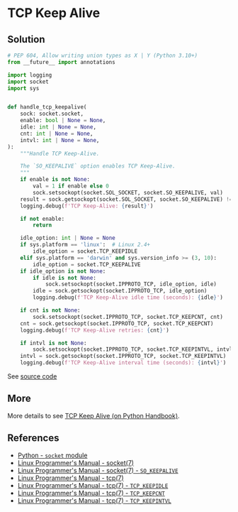 # TCP Keep Alive

## Solution

```python
# PEP 604, Allow writing union types as X | Y (Python 3.10+)
from __future__ import annotations

import logging
import socket
import sys


def handle_tcp_keepalive(
    sock: socket.socket,
    enable: bool | None = None,
    idle: int | None = None,
    cnt: int | None = None,
    intvl: int | None = None,
):
    """Handle TCP Keep-Alive.

    The `SO_KEEPALIVE` option enables TCP Keep-Alive.
    """
    if enable is not None:
        val = 1 if enable else 0
        sock.setsockopt(socket.SOL_SOCKET, socket.SO_KEEPALIVE, val)
    result = sock.getsockopt(socket.SOL_SOCKET, socket.SO_KEEPALIVE) != 0
    logging.debug(f'TCP Keep-Alive: {result}')

    if not enable:
        return

    idle_option: int | None = None
    if sys.platform == 'linux':  # Linux 2.4+
        idle_option = socket.TCP_KEEPIDLE
    elif sys.platform == 'darwin' and sys.version_info >= (3, 10):
        idle_option = socket.TCP_KEEPALIVE
    if idle_option is not None:
        if idle is not None:
            sock.setsockopt(socket.IPPROTO_TCP, idle_option, idle)
        idle = sock.getsockopt(socket.IPPROTO_TCP, idle_option)
        logging.debug(f'TCP Keep-Alive idle time (seconds): {idle}')

    if cnt is not None:
        sock.setsockopt(socket.IPPROTO_TCP, socket.TCP_KEEPCNT, cnt)
    cnt = sock.getsockopt(socket.IPPROTO_TCP, socket.TCP_KEEPCNT)
    logging.debug(f'TCP Keep-Alive retries: {cnt}')

    if intvl is not None:
        sock.setsockopt(socket.IPPROTO_TCP, socket.TCP_KEEPINTVL, intvl)
    intvl = sock.getsockopt(socket.IPPROTO_TCP, socket.TCP_KEEPINTVL)
    logging.debug(f'TCP Keep-Alive interval time (seconds): {intvl}')
```

See [source code](https://github.com/leven-cn/python-cookbook/blob/main/examples/core/net.py)

## More

More details to see [TCP Keep Alive (on Python Handbook)](https://leven-cn.github.io/python-handbook/recipes/core/tcp_keepalive).

## References

- [Python - `socket` module](https://docs.python.org/3/library/socket.html)
- [Linux Programmer's Manual - socket(7)](https://manpages.debian.org/bullseye/manpages/socket.7.en.html)
- [Linux Programmer's Manual - socket(7) - `SO_KEEPALIVE`](https://manpages.debian.org/bullseye/manpages/socket.7.en.html#SO_KEEPALIVE)
- [Linux Programmer's Manual - tcp(7)](https://manpages.debian.org/bullseye/manpages/tcp.7.en.html)
- [Linux Programmer's Manual - tcp(7) - `TCP_KEEPIDLE`](https://manpages.debian.org/bullseye/manpages/tcp.7.en.html#TCP_KEEPIDLE)
- [Linux Programmer's Manual - tcp(7) - `TCP_KEEPCNT`](https://manpages.debian.org/bullseye/manpages/tcp.7.en.html#TCP_KEEPCNT)
- [Linux Programmer's Manual - tcp(7) - `TCP_KEEPINTVL`](https://manpages.debian.org/bullseye/manpages/tcp.7.en.html#TCP_KEEPINTVL)
